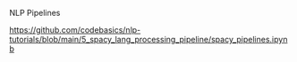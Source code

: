 NLP Pipelines

https://github.com/codebasics/nlp-tutorials/blob/main/5_spacy_lang_processing_pipeline/spacy_pipelines.ipynb

